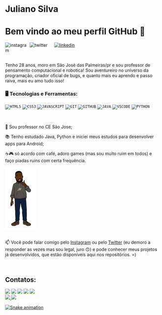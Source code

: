 
<div display="inline-block">
 
 <h1 align="left">Juliano Silva</h1>
 <h1 align="left">Bem vindo ao meu perfil GitHub 👋</h1>
 <a href="https://www.instagram.com/julianosilva_95/">
    <img align="left" width="80px" src="https://i.ibb.co/qkGSp1D/instagram.png" alt="instagram" style="vertical-align:top;">
  </a> 
  <a href="https://twitter.com/">
    <img align="left" width="80px" src="https://i.ibb.co/ZcFHDpv/twitter.png" alt="twitter" style="vertical-align:top;">
  </a>
  <a href="https://www.linkedin.com/in/">
    <img width="80px" src="https://i.ibb.co/RyZx12b/linkedin.png" alt="linkedin" style="vertical-align:top;">
  </a>
</div>

</br>
</br>

Tenho 28 anos, moro em São José das Palmeiras/pr e sou professor de pensamento computacional e robotica! Sou aventureiro no universo da programação, criador oficial de bugs, e quanto mais eu aprendo e passo raiva, mais eu amo tudo isso!



### 🖥️ Tecnologias e Ferramentas: 
<code><img width="40px" src="https://cdn.jsdelivr.net/gh/devicons/devicon/icons/html5/html5-original-wordmark.svg" title = "HTML5"/></code>
<code><img width="40px" src="https://cdn.jsdelivr.net/gh/devicons/devicon/icons/css3/css3-original-wordmark.svg" title = "CSS3"/></code>
<code><img width="40px" src="https://cdn.jsdelivr.net/gh/devicons/devicon/icons/javascript/javascript-original.svg" title = "JAVASCRIPT"/></code>
<code><img width="40px" src="https://cdn.jsdelivr.net/gh/devicons/devicon/icons/git/git-original.svg" title = "GIT"/></code>
<code><img width="40px" src="https://cdn.jsdelivr.net/gh/devicons/devicon/icons/github/github-original.svg" title = "GITHUB"/></code>
<code><img width="40px" src="https://cdn.jsdelivr.net/gh/devicons/devicon/icons/java/java-original.svg" title = "JAVA"/></code>
<code><img src="https://cdn.jsdelivr.net/gh/devicons/devicon/icons/vscode/vscode-original.svg" width="40" title = "VSCODE"/></code> 
<code><img src="https://cdn.jsdelivr.net/gh/devicons/devicon/icons/python/python-original.svg" width="40" title = "PYTHON"/>  </code>
</br>
</br>

<div display="inline-block">
 <p align="left">🤿 Sou professor no CE São Jose;</p>
 <p align="left">📚 Tenho estudado Java, Python e iniciei meus estudos para desenvolver apps para Android;</p>
 <p align="left">☕🎮 só acordo com café, adoro games (mas sou muito ruim em todos) e faço piadas ruins com certa frequência.</p>
 <img src="https://github.com/silvajuliano17/silvajuliano17/blob/main/pixton-avatar-full-body-juliano.png?raw=true" width="100px">
</div>



</br>

📫 Você pode falar comigo pelo [Instagram](https://www.instagram.com/julianosilva_95) ou pelo [Twitter](https://twitter.com/juliano_170419) (eu demoro a responder as vezes mas sou legal, juro 🙃) e pode conhecer meus projetos já desenvolvidos, que estão disponíveis aqui nos repositórios. =)

</br>


## Contatos:

<div>
<a href="https://www.youtube.com/seu-canal-youtube-aqui" target="_blank"><img loading="lazy" src="https://img.shields.io/badge/YouTube-FF0000?style=for-the-badge&logo=youtube&logoColor=white" target="_blank"></a>
<a href="https://instagram.com/seu-usuário-instagram-aqui" target="_blank"><img loading="lazy" src="https://img.shields.io/badge/-Instagram-%23E4405F?style=for-the-badge&logo=instagram&logoColor=white" target="_blank"></a>
<a href="https://www.twitch.tv/silvajuliano17" target="_blank"><img loading="lazy" src="https://img.shields.io/badge/Twitch-9146FF?style=for-the-badge&logo=twitch&logoColor=white" target="_blank"></a>
<a href = "mailto:contato@seu-usuário-aqui"><img loading="lazy" src="https://img.shields.io/badge/Gmail-D14836?style=for-the-badge&logo=gmail&logoColor=white" target="_blank"></a>
<a href="https://www.linkedin.com/in/seu-usuário-linkedln-aqui" target="_blank"><img loading="lazy" src="https://img.shields.io/badge/-LinkedIn-%230077B5?style=for-the-badge&logo=linkedin&logoColor=white" target="_blank"></a>   
</div>


<div>
<a href="https://github.com/silvajuliano17">
<img height="180em" src="https://github-readme-stats.vercel.app/api/top-langs/?username=silvajuliano17&layout=compact&langs_count=7&theme=dracula"/>
<img height="180em" src="https://github-readme-stats.vercel.app/api?username=silvajuliano17&show_icons=true&theme=dracula&include_all_commits=true&count_private=true"/>
</div>

![Snake animation](https://github.com/silvajuliano17/silvajuliano17/blob/output/github-contribution-grid-snake.svg)
